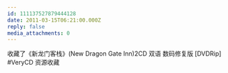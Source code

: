 ```yaml
---
id: 111137527879444128
date: 2011-03-15T06:21:00.000Z
reply: false
media_attachments: 0
---
```


收藏了《新龙门客栈》(New Dragon Gate Inn)2CD 双语 数码修复版 [DVDRip] #VeryCD 资源收藏 ​​​​

